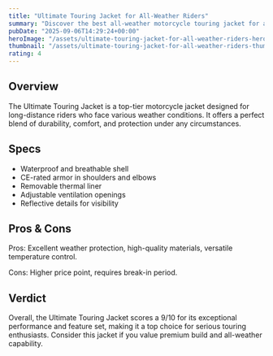 ```yaml
---
title: "Ultimate Touring Jacket for All-Weather Riders"
summary: "Discover the best all-weather motorcycle touring jacket for avid long-distance riders."
pubDate: "2025-09-06T14:29:24+00:00"
heroImage: "/assets/ultimate-touring-jacket-for-all-weather-riders-hero.jpg"
thumbnail: "/assets/ultimate-touring-jacket-for-all-weather-riders-thumb.jpg"
rating: 4
---
```


<h2>Overview</h2>
<p>The Ultimate Touring Jacket is a top-tier motorcycle jacket designed for long-distance riders who face various weather conditions. It offers a perfect blend of durability, comfort, and protection under any circumstances.</p>
<h2>Specs</h2>
<ul>
  <li>Waterproof and breathable shell</li>
  <li>CE-rated armor in shoulders and elbows</li>
  <li>Removable thermal liner</li>
  <li>Adjustable ventilation openings</li>
  <li>Reflective details for visibility</li>
</ul>
<h2>Pros & Cons</h2>
<p>Pros: Excellent weather protection, high-quality materials, versatile temperature control.</p>
<p>Cons: Higher price point, requires break-in period.</p>
<h2>Verdict</h2>
<p>Overall, the Ultimate Touring Jacket scores a 9/10 for its exceptional performance and feature set, making it a top choice for serious touring enthusiasts. Consider this jacket if you value premium build and all-weather capability.</p>
